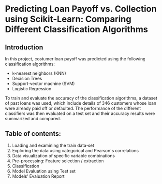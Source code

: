 

# Predicting Loan Payoff vs. Collection using Scikit-Learn: Comparing Different Classification Algorithms

## Introduction
In this project, costumer loan payoff was predicted using the following classification algorithms: 

- k-nearest neighbors (KNN)
- Decision Trees
- Support-vector machine (SVM)
- Logistic Regression

To train and evaluate the accuracy of the classification algorithms, a dataset of past loans was used, which include details of 346 customers whose loan were already paid off or defaulted. The performance of the different classifiers was then evaluated on a test set and their accuracy results were summarized and compared.


## Table of contents: 
1. Loading and examining the train data-set
2. Exploring the data using categorical and Pearson's correlations
3. Data visualization of specific variable combinations
4. Pre-processing: Feature selection / extraction
5. Classification
6. Model Evaluation using Test set
7. Models' Evaluation Report
